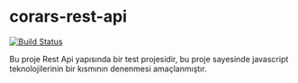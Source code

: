 # corars-rest-api

<a href="https://travis-ci.org/nuxt/nuxt.js"><img src="https://img.shields.io/travis/nuxt/nuxt.js/master.svg" alt="Build Status"></a>

Bu proje Rest Api yapısında bir test projesidir, bu proje sayesinde javascript teknolojilerinin bir kısmının denenmesi amaçlanmıştır.
